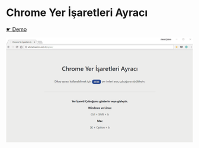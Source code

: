 # Chrome Yer İşaretleri Ayracı

[☛ Demo](http://ahmetcadirci.com.tr/ayrac/?utm_source=github&utm_medium=readme&utm_campaign=ayrac)

![Chrome Yer İşaretleri Ayracı](/ayrac.gif)
